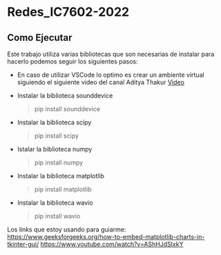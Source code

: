 # Redes_IC7602-2022

## Como Ejecutar
Este trabajo utiliza varias bibliotecas que son necesarias de instalar para hacerlo podemos seguir los siguientes pasos:
- En caso de utilizar VSCode lo optimo es crear un ambiente virtual siguiendo el siguiente video del canal Aditya Thakur
  [Video](https://youtu.be/ThU13tikHQw?t=93)

- Instalar la biblioteca sounddevice 
    > pip install sounddevice
- Instalar la biblioteca scipy
    > pip install scipy
- Istalar la biblioteca numpy
    > pip install numpy
- Instalar la biblioteca matplotlib
    > pip install matplotlib
- Instalar la biblioteca wavio
    > pip install wavio


Los links que estoy usando para guiarme:
https://www.geeksforgeeks.org/how-to-embed-matplotlib-charts-in-tkinter-gui/
https://www.youtube.com/watch?v=AShHJdSIxkY